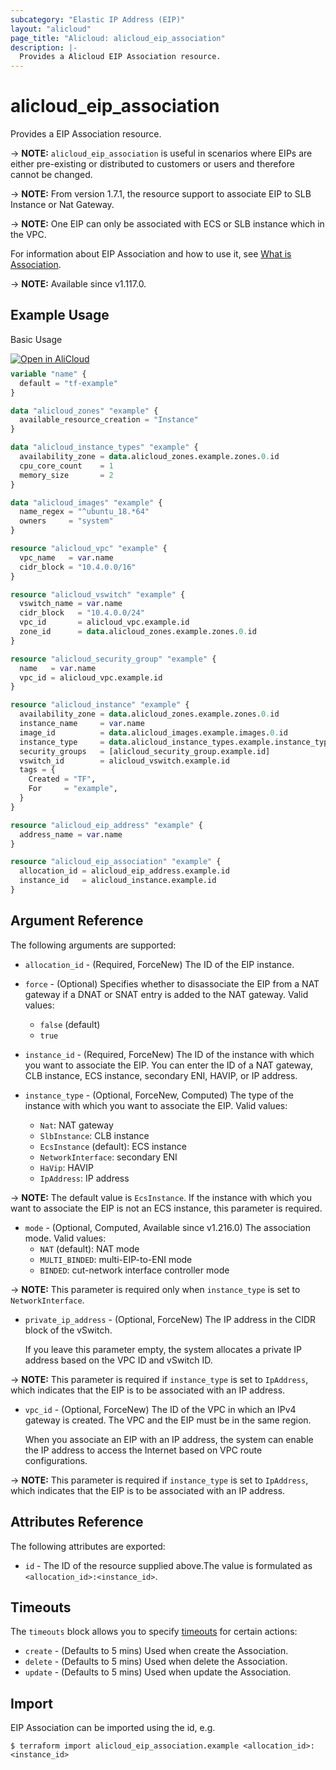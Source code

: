 ```yaml
---
subcategory: "Elastic IP Address (EIP)"
layout: "alicloud"
page_title: "Alicloud: alicloud_eip_association"
description: |-
  Provides a Alicloud EIP Association resource.
---
```


# alicloud_eip_association

Provides a EIP Association resource.

-> **NOTE:** `alicloud_eip_association` is useful in scenarios where EIPs are either
 pre-existing or distributed to customers or users and therefore cannot be changed.

-> **NOTE:** From version 1.7.1, the resource support to associate EIP to SLB Instance or Nat Gateway.

-> **NOTE:** One EIP can only be associated with ECS or SLB instance which in the VPC.

For information about EIP Association and how to use it, see [What is Association](https://www.alibabacloud.com/help/en/vpc/developer-reference/api-vpc-2016-04-28-associateeipaddress).

-> **NOTE:** Available since v1.117.0.

## Example Usage

Basic Usage

<div style="display: block;margin-bottom: 40px;"><div class="oics-button" style="float: right;position: absolute;margin-bottom: 10px;">
  <a href="https://api.aliyun.com/api-tools/terraform?resource=alicloud_eip_association&exampleId=b09889bb-255e-2b33-a830-8d7e1c81b76bcebf48a3&activeTab=example&spm=docs.r.eip_association.0.b09889bb25&intl_lang=EN_US" target="_blank">
    <img alt="Open in AliCloud" src="https://img.alicdn.com/imgextra/i1/O1CN01hjjqXv1uYUlY56FyX_!!6000000006049-55-tps-254-36.svg" style="max-height: 44px; max-width: 100%;">
  </a>
</div></div>

```terraform
variable "name" {
  default = "tf-example"
}

data "alicloud_zones" "example" {
  available_resource_creation = "Instance"
}

data "alicloud_instance_types" "example" {
  availability_zone = data.alicloud_zones.example.zones.0.id
  cpu_core_count    = 1
  memory_size       = 2
}

data "alicloud_images" "example" {
  name_regex = "^ubuntu_18.*64"
  owners     = "system"
}

resource "alicloud_vpc" "example" {
  vpc_name   = var.name
  cidr_block = "10.4.0.0/16"
}

resource "alicloud_vswitch" "example" {
  vswitch_name = var.name
  cidr_block   = "10.4.0.0/24"
  vpc_id       = alicloud_vpc.example.id
  zone_id      = data.alicloud_zones.example.zones.0.id
}

resource "alicloud_security_group" "example" {
  name   = var.name
  vpc_id = alicloud_vpc.example.id
}

resource "alicloud_instance" "example" {
  availability_zone = data.alicloud_zones.example.zones.0.id
  instance_name     = var.name
  image_id          = data.alicloud_images.example.images.0.id
  instance_type     = data.alicloud_instance_types.example.instance_types.0.id
  security_groups   = [alicloud_security_group.example.id]
  vswitch_id        = alicloud_vswitch.example.id
  tags = {
    Created = "TF",
    For     = "example",
  }
}

resource "alicloud_eip_address" "example" {
  address_name = var.name
}

resource "alicloud_eip_association" "example" {
  allocation_id = alicloud_eip_address.example.id
  instance_id   = alicloud_instance.example.id
}
```

## Argument Reference

The following arguments are supported:
* `allocation_id` - (Required, ForceNew) The ID of the EIP instance.
* `force` - (Optional) Specifies whether to disassociate the EIP from a NAT gateway if a DNAT or SNAT entry is added to the NAT gateway. Valid values:
  - `false` (default)
  - `true`

* `instance_id` - (Required, ForceNew) The ID of the instance with which you want to associate the EIP. You can enter the ID of a NAT gateway, CLB instance, ECS instance, secondary ENI, HAVIP, or IP address. 
* `instance_type` - (Optional, ForceNew, Computed) The type of the instance with which you want to associate the EIP. Valid values:
  - `Nat`: NAT gateway
  - `SlbInstance`: CLB instance
  - `EcsInstance` (default): ECS instance
  - `NetworkInterface`: secondary ENI
  - `HaVip`: HAVIP
  - `IpAddress`: IP address

-> **NOTE:**   The default value is `EcsInstance`. If the instance with which you want to associate the EIP is not an ECS instance, this parameter is required.

* `mode` - (Optional, Computed, Available since v1.216.0) The association mode. Valid values:
  - `NAT` (default): NAT mode
  - `MULTI_BINDED`: multi-EIP-to-ENI mode
  - `BINDED`: cut-network interface controller mode

-> **NOTE:**   This parameter is required only when `instance_type` is set to `NetworkInterface`.

* `private_ip_address` - (Optional, ForceNew) The IP address in the CIDR block of the vSwitch.

  If you leave this parameter empty, the system allocates a private IP address based on the VPC ID and vSwitch ID.

-> **NOTE:**   This parameter is required if `instance_type` is set to `IpAddress`, which indicates that the EIP is to be associated with an IP address.

* `vpc_id` - (Optional, ForceNew) The ID of the VPC in which an IPv4 gateway is created. The VPC and the EIP must be in the same region.

  When you associate an EIP with an IP address, the system can enable the IP address to access the Internet based on VPC route configurations.

-> **NOTE:**   This parameter is required if `instance_type` is set to `IpAddress`, which indicates that the EIP is to be associated with an IP address.


## Attributes Reference

The following attributes are exported:
* `id` - The ID of the resource supplied above.The value is formulated as `<allocation_id>:<instance_id>`.

## Timeouts

The `timeouts` block allows you to specify [timeouts](https://www.terraform.io/docs/configuration-0-11/resources.html#timeouts) for certain actions:
* `create` - (Defaults to 5 mins) Used when create the Association.
* `delete` - (Defaults to 5 mins) Used when delete the Association.
* `update` - (Defaults to 5 mins) Used when update the Association.

## Import

EIP Association can be imported using the id, e.g.

```shell
$ terraform import alicloud_eip_association.example <allocation_id>:<instance_id>
```